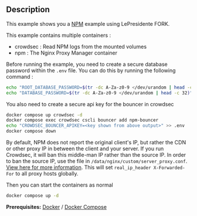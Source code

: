 ## Description

This example shows you a [NPM](https://nginxproxymanager.com/) example using LePresidente FORK.

This example contains multiple containers :
* crowdsec : Read NPM logs from the mounted volumes
* npm : The Nginx Proxy Manager container

Before running the example, you need to create a secure database password within the `.env` file. You can do this by running the following command :

```bash
echo "ROOT_DATABASE_PASSWORD=$(tr -dc A-Za-z0-9 </dev/urandom | head -c 32)" > .env
echo "DATABASE_PASSWORD=$(tr -dc A-Za-z0-9 </dev/urandom | head -c 32)" >> .env
```

You also need to create a secure api key for the bouncer in crowdsec

```bash
docker compose up crowdsec -d
docker compose exec crowdsec cscli bouncer add npm-bouncer
echo "CROWDSEC_BOUNCER_APIKEY=<key shown from above output>" >> .env
docker compose down
```

By default, NPM does not report the original client's IP, but rather the CDN or other proxy IP in between the client and your server. If you run Crowdsec, it will ban this middle-man IP rather than the source IP. 
In order to ban the source IP, use the file in `/data/nginx/custom/server_proxy.conf`. [View here for more information](https://nginxproxymanager.com/advanced-config/#custom-nginx-configurations). This will set `real_ip_header X-Forwarded-For` to all proxy hosts globally. 

Then you can start the containers as normal 

```bash
docker compose up -d
```

**Prerequisites:** [Docker](https://docs.docker.com/engine/install/) / [Docker Compose](https://docs.docker.com/compose/install/)
